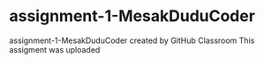 # assignment-1-MesakDuduCoder
assignment-1-MesakDuduCoder created by GitHub Classroom
This assigment was uploaded

